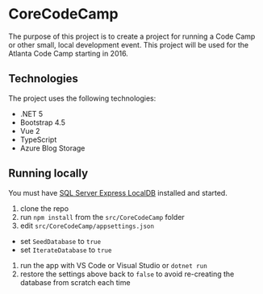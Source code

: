 # CoreCodeCamp

The purpose of this project is to create a project for running a Code Camp 
or other small, local development event. This project will be used for the
Atlanta Code Camp starting in 2016.

## Technologies

The project uses the following technologies:
* .NET 5
* Bootstrap 4.5
* Vue 2
* TypeScript
* Azure Blog Storage

## Running locally

You must have [SQL Server Express LocalDB](https://docs.microsoft.com/en-us/sql/database-engine/configure-windows/sql-server-express-localdb?view=sql-server-2017) installed and started.

1. clone the repo
1. run `npm install` from the `src/CoreCodeCamp` folder
1. edit `src/CoreCodeCamp/appsettings.json`
  - set `SeedDatabase` to `true`
  - set `IterateDatabase` to `true`
1. run the app with VS Code or Visual Studio or `dotnet run`
1. restore the settings above back to `false` to avoid re-creating the database from scratch each time
